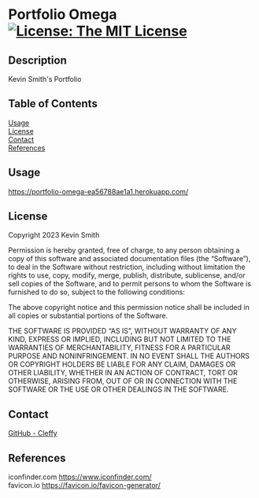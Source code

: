 # Portfolio Omega [![License: The MIT License](https://img.shields.io/badge/License-MIT-yellow.svg)](https://opensource.org/licenses/MIT)
  ## Description
  Kevin Smith's Portfolio  
  ## Table of Contents
  [Usage](#Usage)  
  [License](#License)  
  [Contact](#Contact)  
  [References](#References)  
  ## <div id="Usage">Usage</div>
  https://portfolio-omega-ea56788ae1a1.herokuapp.com/
  
  ## <div id="License">License</div>
  
Copyright 2023 Kevin Smith

Permission is hereby granted, free of charge, to any person obtaining a copy of this software and associated documentation files (the “Software”), to deal in the Software without restriction, including without limitation the rights to use, copy, modify, merge, publish, distribute, sublicense, and/or sell copies of the Software, and to permit persons to whom the Software is furnished to do so, subject to the following conditions:

The above copyright notice and this permission notice shall be included in all copies or substantial portions of the Software.

THE SOFTWARE IS PROVIDED “AS IS”, WITHOUT WARRANTY OF ANY KIND, EXPRESS OR IMPLIED, INCLUDING BUT NOT LIMITED TO THE WARRANTIES OF MERCHANTABILITY, FITNESS FOR A PARTICULAR PURPOSE AND NONINFRINGEMENT. IN NO EVENT SHALL THE AUTHORS OR COPYRIGHT HOLDERS BE LIABLE FOR ANY CLAIM, DAMAGES OR OTHER LIABILITY, WHETHER IN AN ACTION OF CONTRACT, TORT OR OTHERWISE, ARISING FROM, OUT OF OR IN CONNECTION WITH THE SOFTWARE OR THE USE OR OTHER DEALINGS IN THE SOFTWARE.  
  ## <div id="Contact">Contact</div>
  [GitHub - Cleffy](https://github.com/Cleffy/)  
  ## <div id="References">References</div>
  iconfinder.com <https://www.iconfinder.com/><br>favicon.io <https://favicon.io/favicon-generator/><br>
